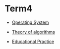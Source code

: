 # Term4

+ [Operating System](https://github.com/liub0v/BSU-labs/tree/master/OS)

+ [Theory of algorithms](https://github.com/liub0v/BSU-labs/tree/master/TA)

+ [Educational Practice](https://github.com/liub0v/BSU-labs/tree/master/Practice)

